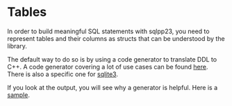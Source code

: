 # Tables

In order to build meaningful SQL statements with sqlpp23, you need to represent tables and their columns as structs that can be understood by the library.

The default way to do so is by using a code generator to translate DDL to C++. A code generator covering a lot of use cases can be found [here](https://github.com/rbock/sqlpp23/blob/main/scripts/ddl2cpp). There is also a specific one for [sqlite3](https://github.com/rbock/sqlpp23/blob/main/scripts/sqlite2cpp.py).

If you look at the output, you will see why a generator is helpful. Here is a [sample](https://github.com/rbock/sqlpp23/blob/main/tests/core/usage/Sample.h).

